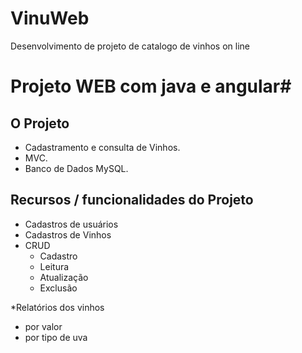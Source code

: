 # VinuWeb

Desenvolvimento de projeto de catalogo de vinhos on line



# Projeto WEB com java e angular#


## O Projeto

* Cadastramento e consulta de Vinhos.
* MVC.
* Banco de Dados MySQL.

## Recursos / funcionalidades do Projeto
* Cadastros de usuários
* Cadastros de Vinhos
* CRUD
	* Cadastro
	* Leitura
	* Atualização
	* Exclusão

*Relatórios dos vinhos
  * por valor
  * por tipo de uva

